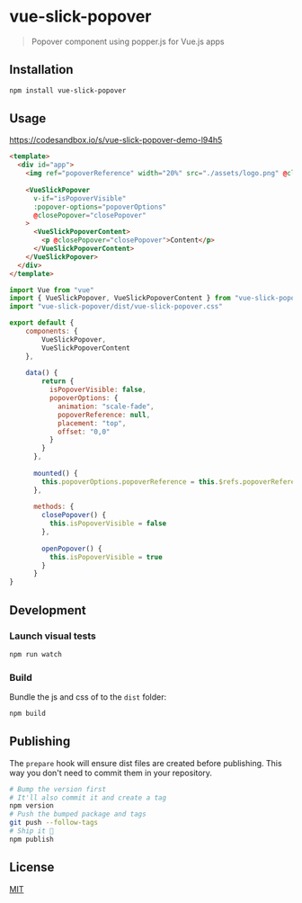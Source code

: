 # vue-slick-popover

> Popover component using popper.js for Vue.js apps

## Installation

```bash
npm install vue-slick-popover
```

## Usage

https://codesandbox.io/s/vue-slick-popover-demo-l94h5

```html
<template>
  <div id="app">
    <img ref="popoverReference" width="20%" src="./assets/logo.png" @click="openPopover">
    
    <VueSlickPopover
      v-if="isPopoverVisible"
      :popover-options="popoverOptions"
      @closePopover="closePopover"
    >
      <VueSlickPopoverContent>
        <p @closePopover="closePopover">Content</p>
      </VueSlickPopoverContent>
    </VueSlickPopover>
  </div>
</template>
```

```js
import Vue from "vue"
import { VueSlickPopover, VueSlickPopoverContent } from "vue-slick-popover"
import "vue-slick-popover/dist/vue-slick-popover.css"

export default {
    components: {
        VueSlickPopover,
        VueSlickPopoverContent
    },
    
    data() {
        return {
          isPopoverVisible: false,
          popoverOptions: {
            animation: "scale-fade",
            popoverReference: null,
            placement: "top",
            offset: "0,0"
          }
        }
      },
    
      mounted() {
        this.popoverOptions.popoverReference = this.$refs.popoverReference
      },
    
      methods: {
        closePopover() {
          this.isPopoverVisible = false
        },
    
        openPopover() {
          this.isPopoverVisible = true
        }
      }
}
```

## Development

### Launch visual tests

```bash
npm run watch
```

### Build

Bundle the js and css of to the `dist` folder:

```bash
npm build
```

## Publishing

The `prepare` hook will ensure dist files are created before publishing. This
way you don't need to commit them in your repository.

```bash
# Bump the version first
# It'll also commit it and create a tag
npm version
# Push the bumped package and tags
git push --follow-tags
# Ship it 🚀
npm publish
```

## License

[MIT](http://opensource.org/licenses/MIT)
